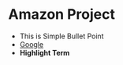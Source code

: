 # Amazon Project

- This is Simple Bullet Point
- [Google](https://www.google.com)
- **Highlight Term** 
